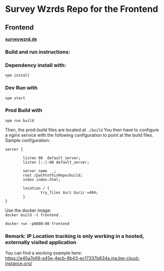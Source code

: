 # Survey Wzrds Repo for the Frontend

## Frontend
<b><a href="surveywzrd.de">surveywzrd.de</a></b>
### Build and run instructions:
### Dependency install with:
````npm install````
### Dev Run with
```npm start```
### Prod Build with
````npm run build````

Then, the prod-build files are located at ```./build```
You then have to configure a nginx service with the following configuration to point at the build files.
Sample configuration:
```
server {

        listen 80  default_server;
        listen [::]:80 default_server;

        server_name  _;
        root /pathtothisRepo/build;
        index index.html;

        location / {
                try_files $uri $uri/ =404;
        }
}
```

Use the docker image:  
```docker build -t frontend .```

```docker run -p8080:80 frontend```

### Remark: IP Location tracking is only working in a hosted, externally visited application

You can find a working example here:  
https://e45a7e99-a45e-4ecb-8b43-ec17337b634a.ma.bw-cloud-instance.org/
